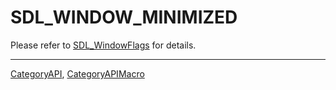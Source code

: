 # SDL_WINDOW_MINIMIZED

Please refer to [SDL_WindowFlags](SDL_WindowFlags) for details.

----
[CategoryAPI](CategoryAPI), [CategoryAPIMacro](CategoryAPIMacro)

